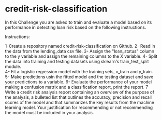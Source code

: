 # credit-risk-classification

In this Challenge you are asked to train and evaluate a model based on its performance in detecting loan risk based on the following instructions. 

Instructions: 

1-Create a repository named credit-risk-classification on Github. 
2- Read in the data from the lending_data csv file. 
3- Assign the "loan_status" column to the y variable and assign the remaining columns to the X variable. 
4- Split the data into training and testing datasets using sklearn's train_test_split module.  
4- Fit a logistic regression model with the training sets, x_train and y_train. 
5- Make predictions usin the fitted model and the testing dataset and save your predictions to a variable. 
6- Evaluate the performance of your model making a confusion matrix and a classification report, print the report. 
7- Write a credit risk analysis report containing an overview of the purpose of the analysis, a bulleted list that outlines the accuracy, precision and recall scores of the model and that summarizes the key results from the machine learning model. Your justification for recommending or not recommending the model must be included in your analysis. 